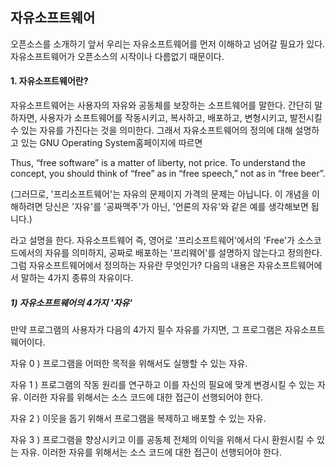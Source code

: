 ## **자유소프트웨어**

오픈소스를 소개하기 앞서 우리는 자유소프트웨어를 먼저 이해하고 넘어갈 필요가 있다. 자유소프트웨어가 오픈소스의 시작이나 다름없기 때문이다. 

#### **1. 자유소프트웨어란?**

   자유소프트웨어는 사용자의 자유와 공동체를 보장하는 소프트웨어를 말한다. 간단히 말하자면, 사용자가 소프트웨어를 작동시키고, 복사하고, 배포하고, 변형시키고, 발전시킬 수 있는 자유를 가진다는 것을 의미한다. 그래서 자유소프트웨어의 정의에 대해 설명하고 있는 GNU Operating System홈페이지에 따르면 

Thus, “free software” is a matter of liberty, not price. To understand the concept, you should think of “free” as in “free speech,” not as in “free beer”.

\(그러므로, '프리소프트웨어'는 자유의 문제이지 가격의 문제는 아닙니다. 이 개념을 이해하려면 당신은 '자유'를 '공짜맥주'가 아닌,  '언론의 자유'와 같은 예를 생각해보면 됩니다.\)

라고 설명을 한다. 자유소프트웨어 즉, 영어로 '프리소프트웨어'에서의 'Free'가 소스코드에서의 자유를 의미하지, 공짜로 배포하는 '프리웨어'를 설명하지 않는다고 정의한다. 그럼 자유소프트웨어에서 정의하는 자유란 무엇인가? 다음의 내용은 자유소프트웨어에서 말하는 4가지 종류의 자유이다.



##### **1\)  자유소프트웨어의 4가지 '자유'**

만약 프로그램의 사용자가 다음의 4가지 필수 자유를 가지면,  그 프로그램은 자유소프트웨어이다.

자유 0 \) 프로그램을 어떠한 목적을 위해서도 실행할 수 있는 자유.

자유 1 \) 프로그램의 작동 원리를 연구하고 이를 자신의 필요에 맞게 변경시킬 수 있는 자유. 이러한 자유를 위해서는 소스 코드에 대한 접근이 선행되어야 한다.

자유 2 \) 이웃을 돕기 위해서 프로그램을 복제하고 배포할 수 있는 자유.

자유 3 \) 프로그램을 향상시키고 이를 공동체 전체의 이익을 위해서 다시 환원시킬 수 있는 자유. 이러한 자유를 위해서는 소스 코드에 대한 접근이 선행되어야 한다.

 



